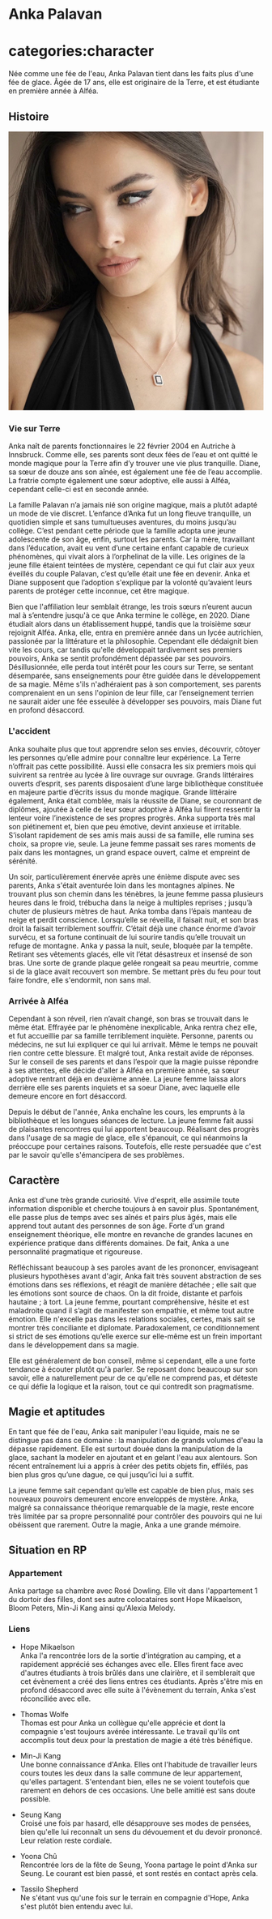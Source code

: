 # Anka Palavan

# categories:character

Née comme une fée de l'eau, Anka Palavan tient dans les faits plus d'une fée de glace. Âgée de 17 ans, elle est originaire de la Terre, et est étudiante en première année à Alféa.

## Histoire

![Image d'Anka Palavan](/img/anka_1.png "Anka Palavan$Anka Palavan en 2022")

### Vie sur Terre

Anka naît de parents fonctionnaires le 22 février 2004 en Autriche à Innsbruck. Comme elle, ses parents sont deux fées de l’eau et ont quitté le monde magique pour la Terre afin d’y trouver une vie plus tranquille. Diane, sa sœur de douze ans son aînée, est également une fée de l’eau accomplie. La fratrie compte également une sœur adoptive, elle aussi à Alféa, cependant celle-ci est en seconde année.

La famille Palavan n’a jamais nié son origine magique, mais a plutôt adapté un mode de vie discret. L’enfance d’Anka fut un long fleuve tranquille, un quotidien simple et sans tumultueuses aventures, du moins jusqu’au collège. C’est pendant cette période que la famille adopta une jeune adolescente de son âge, enfin, surtout les parents. Car la mère, travaillant dans l’éducation, avait eu vent d’une certaine enfant capable de curieux phénomènes, qui vivait alors à l’orphelinat de la ville. Les origines de la jeune fille étaient teintées de mystère, cependant ce qui fut clair aux yeux éveillés du couple Palavan, c’est qu’elle était une fée en devenir. Anka et Diane supposent que l’adoption s'explique par la volonté qu’avaient leurs parents de protéger cette inconnue, cet être magique.

Bien que l'affiliation leur semblait étrange, les trois sœurs n’eurent aucun mal à s’entendre jusqu'à ce que Anka termine le collège, en 2020. Diane étudiait alors dans un établissement huppé, tandis que la troisième sœur rejoignit Alféa. Anka, elle, entra en première année dans un lycée autrichien, passionée par la littérature et la philosophie. Cependant elle dédaignit bien vite les cours, car tandis qu'elle développait tardivement ses premiers pouvoirs, Anka se sentit profondément dépassée par ses pouvoirs. Désillusionnée, elle perda tout intérêt pour les cours sur Terre, se sentant désemparée, sans enseignements pour être guidée dans le développement de sa magie. Même s'ils n'adhéraient pas à son comportement, ses parents comprenaient en un sens l'opinion de leur fille, car l’enseignement terrien ne saurait aider une fée esseulée à développer ses pouvoirs, mais Diane fut en profond désaccord.

### L'accident

Anka souhaite plus que tout apprendre selon ses envies, découvrir, côtoyer les personnes qu’elle admire pour connaître leur expérience. La Terre n’offrait pas cette possibilité. Aussi elle consacra les six premiers mois qui suivirent sa rentrée au lycée à lire ouvrage sur ouvrage. Grands littéraires ouverts d’esprit, ses parents disposaient d’une large bibliothèque constituée en majeure partie d’écrits issus du monde magique. Grande littéraire également, Anka était comblée, mais la réussite de Diane, se couronnant de diplômes, ajoutée à celle de leur sœur adoptive à Alféa lui firent ressentir la lenteur voire l’inexistence de ses propres progrès. Anka supporta très mal son piétinement et, bien que peu émotive, devint anxieuse et irritable. S’isolant rapidement de ses amis mais aussi de sa famille, elle rumina ses choix, sa propre vie, seule. La jeune femme passait ses rares moments de paix dans les montagnes, un grand espace ouvert, calme et empreint de sérénité.

Un soir, particulièrement énervée après une énième dispute avec ses parents, Anka s'était aventurée loin dans les montagnes alpines. Ne trouvant plus son chemin dans les ténèbres, la jeune femme passa plusieurs heures dans le froid, trébucha dans la neige à multiples reprises ; jusqu’à chuter de plusieurs mètres de haut. Anka tomba dans l’épais manteau de neige et perdit conscience. Lorsqu’elle se réveilla, il faisait nuit, et son bras droit la faisait terriblement souffrir. C’était déjà une chance énorme d’avoir survécu, et sa fortune continuait de lui sourire tandis qu’elle trouvait un refuge de montagne. Anka y passa la nuit, seule, bloquée par la tempête. Retirant ses vêtements glacés, elle vit l’état désastreux et insensé de son bras. Une sorte de grande plaque gelée rongeait sa peau meurtrie, comme si de la glace avait recouvert son membre. Se mettant près du feu pour tout faire fondre, elle s'endormit, non sans mal.

### Arrivée à Alféa

Cependant à son réveil, rien n’avait changé, son bras se trouvait dans le même état. Effrayée par le phénomène inexplicable, Anka rentra chez elle, et fut accueillie par sa famille terriblement inquiète. Personne, parents ou médecins, ne sut lui expliquer ce qui lui arrivait. Même le temps ne pouvait rien contre cette blessure. Et malgré tout, Anka restait avide de réponses. Sur le conseil de ses parents et dans l’espoir que la magie puisse répondre à ses attentes, elle décide d'aller à Alféa en première année, sa sœur adoptive rentrant déjà en deuxième année. La jeune femme laissa alors derrière elle ses parents inquiets et sa soeur Diane, avec laquelle elle demeure encore en fort désaccord.

Depuis le début de l'année, Anka enchaîne les cours, les emprunts à la bibliothèque et les longues séances de lecture. La jeune femme fait aussi de plaisantes rencontres qui lui apportent beaucoup. Réalisant des progrès dans l'usage de sa magie de glace, elle s'épanouit, ce qui néanmoins la préoccupe pour certaines raisons. Toutefois, elle reste persuadée que c'est par le savoir qu'elle s'émancipera de ses problèmes.

## Caractère

Anka est d'une très grande curiosité. Vive d'esprit, elle assimile toute information disponible et cherche toujours à en savoir plus. Spontanément, elle passe plus de temps avec ses aînés et pairs plus âgés, mais elle apprend tout autant des personnes de son âge. Forte d'un grand enseignement théorique, elle montre en revanche de grandes lacunes en expérience pratique dans différents domaines. De fait, Anka a une personnalité pragmatique et rigoureuse.

Réfléchissant beaucoup à ses paroles avant de les prononcer, envisageant plusieurs hypothèses avant d'agir, Anka fait très souvent abstraction de ses émotions dans ses réflexions, et réagit de manière détachée ; elle sait que les émotions sont source de chaos. On la dit froide, distante et parfois hautaine ; à tort. La jeune femme, pourtant compréhensive, hésite et est maladroite quand il s’agit de manifester son empathie, et même tout autre émotion. Elle n'excelle pas dans les relations sociales, certes, mais sait se montrer très conciliante et diplomate. Paradoxalement, ce conditionnement si strict de ses émotions qu’elle exerce sur elle-même est un frein important dans le développement dans sa magie.

Elle est généralement de bon conseil, même si cependant, elle a une forte tendance à écouter plutôt qu'à parler. Se reposant donc beaucoup sur son savoir, elle a naturellement peur de ce qu'elle ne comprend pas, et déteste ce qui défie la logique et la raison, tout ce qui contredit son pragmatisme.

## Magie et aptitudes

En tant que fée de l'eau, Anka sait manipuler l'eau liquide, mais ne se distingue pas dans ce domaine : la manipulation de grands volumes d'eau la dépasse rapidement. Elle est surtout douée dans la manipulation de la glace, sachant la modeler en ajoutant et en gelant l'eau aux alentours. Son récent entraînement lui a appris à créer des petits objets fin, effilés, pas bien plus gros qu’une dague, ce qui jusqu’ici lui a suffit.

La jeune femme sait cependant qu’elle est capable de bien plus, mais ses nouveaux pouvoirs demeurent encore enveloppés de mystère. Anka, malgré sa connaissance théorique remarquable de la magie, reste encore très limitée par sa propre personnalité pour contrôler des pouvoirs qui ne lui obéissent que rarement. Outre la magie, Anka a une grande mémoire.

## Situation en RP

### Appartement

Anka partage sa chambre avec Rosé Dowling. Elle vit dans l'appartement 1 du dortoir des filles, dont ses autre colocataires sont Hope Mikaelson, Bloom Peters, Min-Ji Kang ainsi qu'Alexia Melody.

### Liens

* Hope Mikaelson  
Anka l'a rencontrée lors de la sortie d'intégration au camping, et a rapidement apprécié ses échanges avec elle. Elles firent face avec d'autres étudiants à trois brûlés dans une clairière, et il semblerait que cet évènement a créé des liens entres ces étudiants. Après s'être mis en profond désaccord avec elle suite à l'évènement du terrain, Anka s'est réconciliée avec elle.

* Thomas Wolfe  
Thomas est pour Anka un collègue qu'elle apprécie et dont la compagnie s'est toujours avérée intéressante. Le travail qu'ils ont accomplis tout deux pour la prestation de magie a été très bénéfique.

* Min-Ji Kang  
Une bonne connaissance d'Anka. Elles ont l'habitude de travailler leurs cours toutes les deux dans la salle commune de leur appartement, qu'elles partagent. S'entendant bien, elles ne se voient toutefois que rarement en dehors de ces occasions. Une belle amitié est sans doute possible.

* Seung Kang  
Croisé une fois par hasard, elle désapprouve ses modes de pensées, bien qu'elle lui reconnaît un sens du dévouement et du devoir prononcé. Leur relation reste cordiale.

* Yoona Chû  
Rencontrée lors de la fête de Seung, Yoona partage le point d'Anka sur Seung. Le courant est bien passé, et sont restés en contact après cela.

* Tassilo Shepherd  
Ne s'étant vus qu'une fois sur le terrain en compagnie d'Hope, Anka s'est plutôt bien entendu avec lui.

